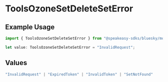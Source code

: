 # ToolsOzoneSetDeleteSetError

## Example Usage

```typescript
import { ToolsOzoneSetDeleteSetError } from "@speakeasy-sdks/bluesky/models/errors";

let value: ToolsOzoneSetDeleteSetError = "InvalidRequest";
```

## Values

```typescript
"InvalidRequest" | "ExpiredToken" | "InvalidToken" | "SetNotFound"
```